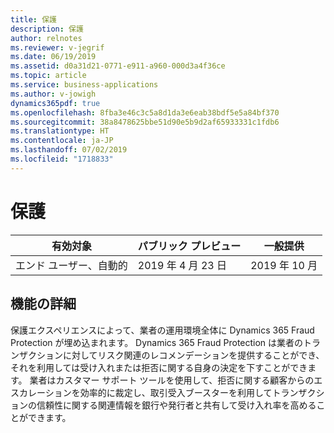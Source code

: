 ```yaml
---
title: 保護
description: 保護
author: relnotes
ms.reviewer: v-jegrif
ms.date: 06/19/2019
ms.assetid: d0a31d21-0771-e911-a960-000d3a4f36ce
ms.topic: article
ms.service: business-applications
ms.author: v-jowigh
dynamics365pdf: true
ms.openlocfilehash: 8fba3e46c3c5a8d1da3e6eab38bdf5e5a84bf370
ms.sourcegitcommit: 38a8478625bbe51d90e5b9d2af65933331c1fdb6
ms.translationtype: HT
ms.contentlocale: ja-JP
ms.lasthandoff: 07/02/2019
ms.locfileid: "1718833"
---
```

# <a name="protect"></a>保護


| 有効対象    |  パブリック プレビュー | 一般提供 | 
| ---------- | ---------- |---------- |
|エンド ユーザー、自動的|2019 年 4 月 23 日| 2019 年 10 月|






## <a name="feature-details"></a>機能の詳細
<!--feature detail start -->
保護エクスペリエンスによって、業者の運用環境全体に Dynamics 365 Fraud Protection が埋め込まれます。 Dynamics 365 Fraud Protection は業者のトランザクションに対してリスク関連のレコメンデーションを提供することができ、それを利用しては受け入れまたは拒否に関する自身の決定を下すことができます。 業者はカスタマー サポート ツールを使用して、拒否に関する顧客からのエスカレーションを効率的に裁定し、取引受入ブースターを利用してトランザクションの信頼性に関する関連情報を銀行や発行者と共有して受け入れ率を高めることができます。
<!--feature detail end -->










